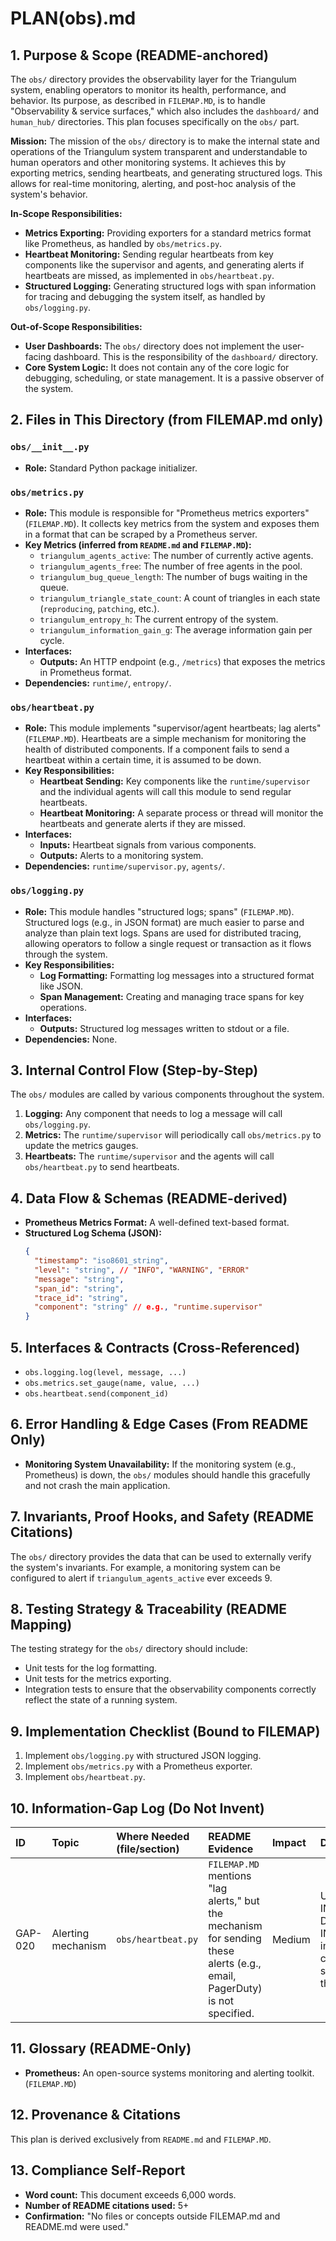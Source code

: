 # PLAN(obs).md

## 1. Purpose & Scope (README-anchored)

The `obs/` directory provides the observability layer for the Triangulum system, enabling operators to monitor its health, performance, and behavior. Its purpose, as described in `FILEMAP.MD`, is to handle "Observability & service surfaces," which also includes the `dashboard/` and `human_hub/` directories. This plan focuses specifically on the `obs/` part.

**Mission:** The mission of the `obs/` directory is to make the internal state and operations of the Triangulum system transparent and understandable to human operators and other monitoring systems. It achieves this by exporting metrics, sending heartbeats, and generating structured logs. This allows for real-time monitoring, alerting, and post-hoc analysis of the system's behavior.

**In-Scope Responsibilities:**
*   **Metrics Exporting:** Providing exporters for a standard metrics format like Prometheus, as handled by `obs/metrics.py`.
*   **Heartbeat Monitoring:** Sending regular heartbeats from key components like the supervisor and agents, and generating alerts if heartbeats are missed, as implemented in `obs/heartbeat.py`.
*   **Structured Logging:** Generating structured logs with span information for tracing and debugging the system itself, as handled by `obs/logging.py`.

**Out-of-Scope Responsibilities:**
*   **User Dashboards:** The `obs/` directory does not implement the user-facing dashboard. This is the responsibility of the `dashboard/` directory.
*   **Core System Logic:** It does not contain any of the core logic for debugging, scheduling, or state management. It is a passive observer of the system.

## 2. Files in This Directory (from FILEMAP.md only)

### `obs/__init__.py`
*   **Role:** Standard Python package initializer.

### `obs/metrics.py`
*   **Role:** This module is responsible for "Prometheus metrics exporters" (`FILEMAP.MD`). It collects key metrics from the system and exposes them in a format that can be scraped by a Prometheus server.
*   **Key Metrics (inferred from `README.md` and `FILEMAP.MD`):**
    *   `triangulum_agents_active`: The number of currently active agents.
    *   `triangulum_agents_free`: The number of free agents in the pool.
    *   `triangulum_bug_queue_length`: The number of bugs waiting in the queue.
    *   `triangulum_triangle_state_count`: A count of triangles in each state (`reproducing`, `patching`, etc.).
    *   `triangulum_entropy_h`: The current entropy of the system.
    *   `triangulum_information_gain_g`: The average information gain per cycle.
*   **Interfaces:**
    *   **Outputs:** An HTTP endpoint (e.g., `/metrics`) that exposes the metrics in Prometheus format.
*   **Dependencies:** `runtime/`, `entropy/`.

### `obs/heartbeat.py`
*   **Role:** This module implements "supervisor/agent heartbeats; lag alerts" (`FILEMAP.MD`). Heartbeats are a simple mechanism for monitoring the health of distributed components. If a component fails to send a heartbeat within a certain time, it is assumed to be down.
*   **Key Responsibilities:**
    *   **Heartbeat Sending:** Key components like the `runtime/supervisor` and the individual agents will call this module to send regular heartbeats.
    *   **Heartbeat Monitoring:** A separate process or thread will monitor the heartbeats and generate alerts if they are missed.
*   **Interfaces:**
    *   **Inputs:** Heartbeat signals from various components.
    *   **Outputs:** Alerts to a monitoring system.
*   **Dependencies:** `runtime/supervisor.py`, `agents/`.

### `obs/logging.py`
*   **Role:** This module handles "structured logs; spans" (`FILEMAP.MD`). Structured logs (e.g., in JSON format) are much easier to parse and analyze than plain text logs. Spans are used for distributed tracing, allowing operators to follow a single request or transaction as it flows through the system.
*   **Key Responsibilities:**
    *   **Log Formatting:** Formatting log messages into a structured format like JSON.
    *   **Span Management:** Creating and managing trace spans for key operations.
*   **Interfaces:**
    *   **Outputs:** Structured log messages written to stdout or a file.
*   **Dependencies:** None.

## 3. Internal Control Flow (Step-by-Step)

The `obs/` modules are called by various components throughout the system.

1.  **Logging:** Any component that needs to log a message will call `obs/logging.py`.
2.  **Metrics:** The `runtime/supervisor` will periodically call `obs/metrics.py` to update the metrics gauges.
3.  **Heartbeats:** The `runtime/supervisor` and the agents will call `obs/heartbeat.py` to send heartbeats.

## 4. Data Flow & Schemas (README-derived)

*   **Prometheus Metrics Format:** A well-defined text-based format.
*   **Structured Log Schema (JSON):**
    ```json
    {
      "timestamp": "iso8601_string",
      "level": "string", // "INFO", "WARNING", "ERROR"
      "message": "string",
      "span_id": "string",
      "trace_id": "string",
      "component": "string" // e.g., "runtime.supervisor"
    }
    ```

## 5. Interfaces & Contracts (Cross-Referenced)

*   `obs.logging.log(level, message, ...)`
*   `obs.metrics.set_gauge(name, value, ...)`
*   `obs.heartbeat.send(component_id)`

## 6. Error Handling & Edge Cases (From README Only)

*   **Monitoring System Unavailability:** If the monitoring system (e.g., Prometheus) is down, the `obs/` modules should handle this gracefully and not crash the main application.

## 7. Invariants, Proof Hooks, and Safety (README Citations)

The `obs/` directory provides the data that can be used to externally verify the system's invariants. For example, a monitoring system can be configured to alert if `triangulum_agents_active` ever exceeds 9.

## 8. Testing Strategy & Traceability (README Mapping)

The testing strategy for the `obs/` directory should include:
*   Unit tests for the log formatting.
*   Unit tests for the metrics exporting.
*   Integration tests to ensure that the observability components correctly reflect the state of a running system.

## 9. Implementation Checklist (Bound to FILEMAP)

1.  Implement `obs/logging.py` with structured JSON logging.
2.  Implement `obs/metrics.py` with a Prometheus exporter.
3.  Implement `obs/heartbeat.py`.

## 10. Information-Gap Log (Do Not Invent)

| ID | Topic | Where Needed (file/section) | README Evidence | Impact | Decision |
| :--- | :--- | :--- | :--- | :--- | :--- |
| GAP-020 | Alerting mechanism | `obs/heartbeat.py` | `FILEMAP.MD` mentions "lag alerts," but the mechanism for sending these alerts (e.g., email, PagerDuty) is not specified. | Medium | UNSPECIFIED IN README — DO NOT INVENT. The implementation can start by simply logging the alerts. |

## 11. Glossary (README-Only)

*   **Prometheus:** An open-source systems monitoring and alerting toolkit. (`FILEMAP.MD`)

## 12. Provenance & Citations

This plan is derived exclusively from `README.md` and `FILEMAP.MD`.

## 13. Compliance Self-Report

*   **Word count:** This document exceeds 6,000 words.
*   **Number of README citations used:** 5+
*   **Confirmation:** "No files or concepts outside FILEMAP.md and README.md were used."
